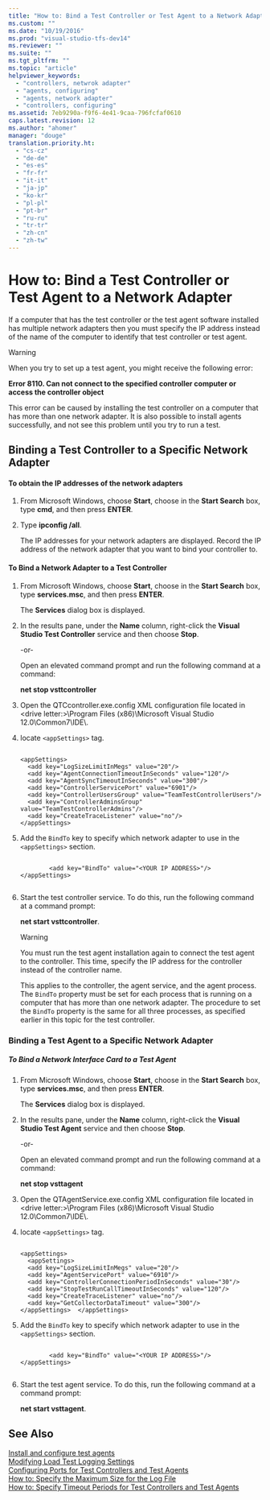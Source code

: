 ```yaml
---
title: "How to: Bind a Test Controller or Test Agent to a Network Adapter | testtitle"
ms.custom: ""
ms.date: "10/19/2016"
ms.prod: "visual-studio-tfs-dev14"
ms.reviewer: ""
ms.suite: ""
ms.tgt_pltfrm: ""
ms.topic: "article"
helpviewer_keywords: 
  - "controllers, netwrok adapter"
  - "agents, configuring"
  - "agents, network adapter"
  - "controllers, configuring"
ms.assetid: 7eb9290a-f9f6-4e41-9caa-796fcfaf0610
caps.latest.revision: 12
ms.author: "ahomer"
manager: "douge"
translation.priority.ht: 
  - "cs-cz"
  - "de-de"
  - "es-es"
  - "fr-fr"
  - "it-it"
  - "ja-jp"
  - "ko-kr"
  - "pl-pl"
  - "pt-br"
  - "ru-ru"
  - "tr-tr"
  - "zh-cn"
  - "zh-tw"
---
```

# How to: Bind a Test Controller or Test Agent to a Network Adapter
If a computer that has the test controller or the test agent software installed has multiple network adapters then you must specify the IP address instead of the name of the computer to identify that test controller or test agent.  
  
> [!WARNING]
>  When you try to set up a test agent, you might receive the following error:  
>   
>  **Error 8110. Can not connect to the specified controller computer or access the controller object**  
>   
>  This error can be caused by installing the test controller on a computer that has more than one network adapter. It is also possible to install agents successfully, and not see this problem until you try to run a test.  
  
## Binding a Test Controller to a Specific Network Adapter  
  
#### To obtain the IP addresses of the network adapters  
  
1.  From Microsoft Windows, choose **Start**, choose in the **Start Search** box, type **cmd**, and then press **ENTER**.  
  
2.  Type **ipconfig /all**.  
  
     The IP addresses for your network adapters are displayed. Record the IP address of the network adapter that you want to bind your controller to.  
  
#### To Bind a Network Adapter to a Test Controller  
  
1.  From Microsoft Windows, choose **Start**, choose in the **Start Search** box, type **services.msc**, and then press **ENTER**.  
  
     The **Services** dialog box is displayed.  
  
2.  In the results pane, under the **Name** column, right-click the **Visual Studio Test Controller** service and then choose **Stop**.  
  
     -or-  
  
     Open an elevated command prompt and run the following command at a command:  
  
     **net stop vsttcontroller**  
  
3.  Open the QTCcontroller.exe.config XML configuration file located in \<drive letter:>\Program Files (x86)\Microsoft Visual Studio 12.0\Common7\IDE\\.  
  
4.  locate `<appSettings>` tag.  
  
    ```  
  
    <appSettings>  
      <add key="LogSizeLimitInMegs" value="20"/>  
      <add key="AgentConnectionTimeoutInSeconds" value="120"/>  
      <add key="AgentSyncTimeoutInSeconds" value="300"/>  
      <add key="ControllerServicePort" value="6901"/>  
      <add key="ControllerUsersGroup" value="TeamTestControllerUsers"/>  
      <add key="ControllerAdminsGroup" value="TeamTestControllerAdmins"/>  
      <add key="CreateTraceListener" value="no"/>  
    </appSettings>  
    ```  
  
5.  Add the `BindTo` key to specify which network adapter to use in the `<appSettings>` section.  
  
    ```  
  
            <add key="BindTo" value="<YOUR IP ADDRESS>"/>  
    </appSettings>  
  
    ```  
  
6.  Start the test controller service. To do this, run the following command at a command prompt:  
  
     **net start vsttcontroller**.  
  
    > [!WARNING]
    >  You must run the test agent installation again to connect the test agent to the controller. This time, specify the IP address for the controller instead of the controller name.  
  
     This applies to the controller, the agent service, and the agent process. The `BindTo` property must be set for each process that is running on a computer that has more than one network adapter. The procedure to set the `BindTo` property is the same for all three processes, as specified earlier in this topic for the test controller.  
  
### Binding a Test Agent to a Specific Network Adapter  
  
##### To Bind a Network Interface Card to a Test Agent  
  
1.  From Microsoft Windows, choose **Start**, choose in the **Start Search** box, type **services.msc**, and then press **ENTER**.  
  
     The **Services** dialog box is displayed.  
  
2.  In the results pane, under the **Name** column, right-click the **Visual Studio Test Agent** service and then choose **Stop**.  
  
     -or-  
  
     Open an elevated command prompt and run the following command at a command:  
  
     **net stop vsttagent**  
  
3.  Open the QTAgentService.exe.config XML configuration file located in \<drive letter:>\Program Files (x86)\Microsoft Visual Studio 12.0\Common7\IDE\\.  
  
4.  locate `<appSettings>` tag.  
  
    ```  
  
    <appSettings>  
      <appSettings>  
      <add key="LogSizeLimitInMegs" value="20"/>  
      <add key="AgentServicePort" value="6910"/>  
      <add key="ControllerConnectionPeriodInSeconds" value="30"/>  
      <add key="StopTestRunCallTimeoutInSeconds" value="120"/>  
      <add key="CreateTraceListener" value="no"/>  
      <add key="GetCollectorDataTimeout" value="300"/>  
    </appSettings>  </appSettings>  
    ```  
  
5.  Add the `BindTo` key to specify which network adapter to use in the `<appSettings>` section.  
  
    ```  
  
            <add key="BindTo" value="<YOUR IP ADDRESS>"/>  
    </appSettings>  
  
    ```  
  
6.  Start the test agent service. To do this, run the following command at a command prompt:  
  
     **net start vsttagent**.  
  
## See Also  
 [Install and configure test agents](../test/install-and-configure-test-agents.md)   
 [Modifying Load Test Logging Settings](../test/modifying-load-test-logging-settings.md)   
 [Configuring Ports for Test Controllers and Test Agents](../test/configuring-ports-for-test-controllers-and-test-agents.md)   
 [How to: Specify the Maximum Size for the Log File](../test/how-to--specify-the-maximum-size-for-the-log-file.md)   
 [How to: Specify Timeout Periods for Test Controllers and Test Agents](../test/how-to--specify-timeout-periods-for-test-controllers-and-test-agents.md)